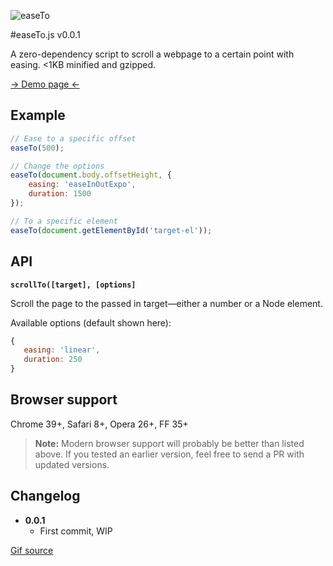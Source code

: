 ![easeTo](https://raw.github.com/flovan/easeto/master/demo/img/easeto.gif)

#easeTo.js v0.0.1

A zero-dependency script to scroll a webpage to a certain point with easing.
<1KB minified and gzipped.

[&rarr; Demo page &larr;](http://htmlpreview.github.io/?https://github.com/flovan/easeto/blob/master/demo/index.html)

## Example

```javascript
// Ease to a specific offset
easeTo(500);

// Change the options
easeTo(document.body.offsetHeight, {
	easing: 'easeInOutExpo',
	duration: 1500
});

// To a specific element
easeTo(document.getElementById('target-el'));
```

## API

**`scrollTo([target], [options]`**

Scroll the page to the passed in target—either a number or a Node element.

Available options (default shown here):
```javascript
{
   easing: 'linear',
   duration: 250
}
```

## Browser support

Chrome 39+, Safari 8+, Opera 26+, FF 35+

> **Note:** Modern browser support will probably be better than listed above. If you tested an earlier version, feel free to send a PR with updated versions.

## Changelog

* **0.0.1**
  * First commit, WIP

[Gif source](http://giphy.com/gifs/slide-sliding-l7G89coKCSf3q)
